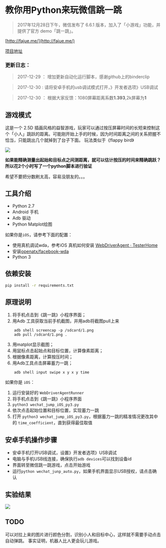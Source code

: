 # 教你用Python来玩微信跳一跳

> 2017年12月28日下午，微信发布了 6.6.1 版本，加入了「小游戏」功能，并提供了官方 demo「跳一跳」。

[http://fajue.me/](http://fajue.me/)

[项目地址](https://github.com/lifespy/wechat_jump_game)

### **更新日志：**

> 2017-12-29 ： 增加更新自动化运行脚本，感谢github上的binderclip

> 2017-12-30 : 请将安卓手机的usb调试模式打开，》开发者选项》USB调试

> 2017-12-30 ： 根据大家反馈：1080屏幕距离系数**1.393**,2k屏幕为**1**


## 游戏模式

这是一个 2.5D 插画风格的益智游戏，玩家可以通过按压屏幕时间的长短来控制这个「小人」跳跃的距离。可能刚开始上手的时候，因为时间距离之间的关系把握不恰当，只能跳出几个就掉到了台子下面。
玩法类似于《flappy bird》

![](https://ws1.sinaimg.cn/large/c3a916a7gy1fmxe4gnfhnj20hs0a0t8q.jpg)

**如果能精确测量出起始和目标点之间测距离，就可以估计按压的时间来精确跳跃？所以花2个小时写了一个python脚本进行验证**

希望不要把分数刷太高，容易没朋友的。。。

## 工具介绍

- Python 2.7
- Android 手机
- Adb 驱动
- Python Matplot绘图

如果你是`iOS`，请参考下面的配置：
- 使用真机调试wda，参考iOS 真机如何安装 [WebDriverAgent · TesterHome](https://testerhome.com/topics/7220)
- 安装[openatx/facebook-wda](https://github.com/openatx/facebook-wda)
- Python 3

## 依赖安装

``` bash
pip install -r requirements.txt
```

## 原理说明

1. 将手机点击到《跳一跳》小程序界面；
2. 用Adb 工具获取当前手机截图，并用adb将截图pull上来

```shell
    adb shell screencap -p /sdcard/1.png
    adb pull /sdcard/1.png .
```

3. 用matplot显示截图；
4. 用鼠标点击起始点和目标位置，计算像素距离；
5. 根据像素距离，计算按压时间；
6. 用Adb工具点击屏幕蓄力一跳；

```shell
    adb shell input swipe x y x y time
```

如果你是 `iOS`：
1. 运行安装好的 `WebDriverAgentRunner`
2. 将手机点击到《跳一跳》小程序界面
3. `python3 wechat_jump_iOS_py3.py`
4. 依次点击起始位置和目标位置，实现蓄力一跳
5. 打开 `python3 wechat_jump_iOS_py3.py`，根据蓄力一跳的精准情况更改其中的 `time_coefficient`，直到获得最佳取值

## 安卓手机操作步骤

- 安卓手机打开USB调试，设置》开发者选项》USB调试
- 电脑与手机USB线连接，确保执行`adb devices`可以找到设备id
- 界面转至微信跳一跳游戏，点击开始游戏
- 运行`python wechat_junp_auto.py`，如果手机界面显示USB授权，请点击确认


## 实验结果

![](https://ws1.sinaimg.cn/large/c3a916a7gy1fmxel5dkxvj20u01hcmzx.jpg)

## TODO 

可以对拉上来的图片进行颜色分割，识别小人和目标中心，这样就不需要手动点击自动弹跳。
事实证明，机器人比人更会玩儿游戏。

